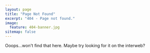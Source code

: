 ```yaml
---
layout: page
title: "Page Not Found"
excerpt: "404 - Page not found."
image:
  feature: 404-banner.jpg
sitemap: false
---  
```


Ooops...won't find that here. Maybe try looking for it on the interweb?

<script type="text/javascript">
  var GOOG_FIXURL_LANG = 'en';
  var GOOG_FIXURL_SITE = '{{ site.url }}'
</script>
<script type="text/javascript"
  src="http://linkhelp.clients.google.com/tbproxy/lh/wm/fixurl.js">
</script>